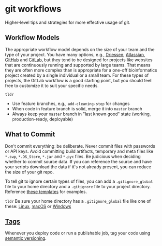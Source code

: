 # git workflows
Higher-level tips and strategies for more effective usage of git.

## Workflow Models
The appropriate workflow model depends on the size of your team and the type of your project. You have many options, e.g., [Driessen](http://nvie.com/posts/a-successful-git-branching-model/), [Atlassian](https://www.atlassian.com/blog/archives/simple-git-workflow-simple), [GitHub](https://guides.github.com/introduction/flow/) and [GitLab](https://docs.gitlab.com/ee/workflow/gitlab_flow.html), but they tend to be designed for projects like websites that are continuously running and supported by large teams. That means they are often more complex than is appropriate for a one-off bioinformatics project created by a single individual or a small team. For these types of projects, the GitLab workflow is a good starting point, but you should feel free to customize it to suit your specific needs.

`tldr`
* Use feature branches, e.g., `add-cleaning-step` for changes
* When code in feature branch is solid, merge it into `master` branch
* Always keep your `master` branch in "last known good" state (working, production-ready, deployable)

## What to Commit
Don't commit everything: be deliberate. Never commit files with passwords or API keys. Avoid committing build artifacts, temporary and meta files like `*.swp`, `*.DS_Store`, `*.jar` and `*.pyc` files. Be judicious when deciding whether to commit source data. If you can reference the source and have your scripts download the data if it's not already present, you can reduce the size of your git repo.

To tell git to ignore certain types of files, you can add a `.gitignore_global` file to your home directory and a `.gitignore` file to your project directory. Reference [these templates](https://github.com/github/gitignore) for examples. 

`tldr`
Be sure your home directory has a `.gitignore_global` file like one of these: [Linux](https://github.com/github/gitignore/blob/master/Global/Linux.gitignore), [macOS](https://github.com/github/gitignore/blob/master/Global/macOS.gitignore) or [Windows](https://github.com/github/gitignore/blob/master/Global/Windows.gitignore)

## [Tags](https://git-scm.com/book/en/v2/Git-Basics-Tagging)
Whenever you deploy code or run a publishable job, tag your code using [semantic versioning](http://semver.org/).
